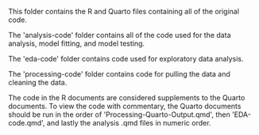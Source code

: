 This folder contains the R and Quarto files containing all of the original code.

The 'analysis-code' folder contains all of the code used for the data analysis, model fitting, and model testing. 

The 'eda-code' folder contains code used for exploratory data analysis.

The 'processing-code' folder contains code for pulling the data and cleaning the data.

The code in the R documents are considered supplements to the Quarto documents. To view the code with commentary, the Quarto documents should be run in the order of 'Processing-Quarto-Output.qmd', then 'EDA-code.qmd', and lastly the analysis .qmd files in numeric order. 